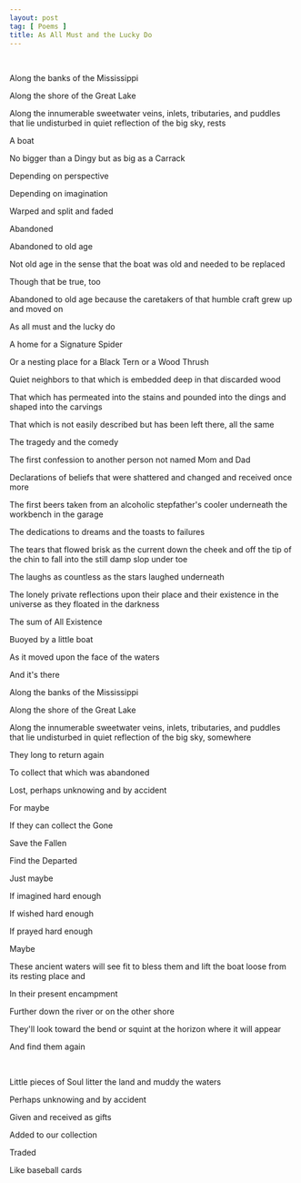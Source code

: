```yaml
---
layout: post
tag: [ Poems ]
title: As All Must and the Lucky Do
---
```


<br/>

Along the banks of the Mississippi

Along the shore of the Great Lake

Along the innumerable sweetwater veins, inlets, tributaries, and puddles that lie undisturbed in quiet reflection of the big sky, rests

A boat

No bigger than a Dingy but as big as a Carrack

Depending on perspective

Depending on imagination

Warped and split and faded

Abandoned

Abandoned to old age

Not old age in the sense that the boat was old and needed to be replaced

Though that be true, too

Abandoned to old age because the caretakers of that humble craft grew up and moved on

As all must and the lucky do

A home for a Signature Spider

Or a nesting place for a Black Tern or a Wood Thrush

Quiet neighbors to that which is embedded deep in that discarded wood

That which has permeated into the stains and pounded into the dings and shaped into the carvings

That which is not easily described but has been left there, all the same

The tragedy and the comedy

The first confession to another person not named Mom and Dad

Declarations of beliefs that were shattered and changed and received once more

The first beers taken from an alcoholic stepfather's cooler underneath the workbench in the garage

The dedications to dreams and the toasts to failures

The tears that flowed brisk as the current down the cheek and off the tip of the chin to fall into the still damp slop under toe

The laughs as countless as the stars laughed underneath

The lonely private reflections upon their place and their existence in the universe as they floated in the darkness

The sum of All Existence

Buoyed by a little boat

As it moved upon the face of the waters

And it's there

Along the banks of the Mississippi

Along the shore of the Great Lake

Along the innumerable sweetwater veins, inlets, tributaries, and puddles that lie undisturbed in quiet reflection of the big sky, somewhere

They long to return again

To collect that which was abandoned

Lost, perhaps unknowing and by accident

For maybe

If they can collect the Gone

Save the Fallen

Find the Departed

Just maybe

If imagined hard enough

If wished hard enough

If prayed hard enough

Maybe

These ancient waters will see fit to bless them and lift the boat loose from its resting place and

In their present encampment

Further down the river or on the other shore

They'll look toward the bend or squint at the horizon where it will appear

And find them again

<br/>

Little pieces of Soul litter the land and muddy the waters

Perhaps unknowing and by accident

Given and received as gifts

Added to our collection

Traded

Like baseball cards

<br/>
